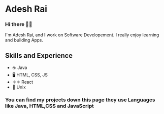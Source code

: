 # Adesh Rai

### Hi there 👋🏻
I'm Adesh Rai, and I work on Software Developement. I really enjoy learning and building Apps.

## Skills and Experience
- ☕️ Java
- 🖥 HTML, CSS, JS
- ⚛⚛ React 
- 🐧 Unix

### You can find my projects down this page they use Languages like Java, HTML,CSS and JavaScript

